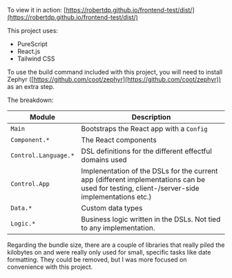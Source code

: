 To view it in action: [https://robertdp.github.io/frontend-test/dist/](https://robertdp.github.io/frontend-test/dist/)

This project uses:
- PureScript
- React.js
- Tailwind CSS

To use the build command included with this project, you will need to install Zephyr ([https://github.com/coot/zephyr](https://github.com/coot/zephyr)) as an extra step.

The breakdown:

Module | Description
--- | ---
`Main` | Bootstraps the React app with a `Config`
`Component.*` | The React components
`Control.Language.*` | DSL definitions for the different effectful domains used
`Control.App` | Implenentation of the DSLs for the current app (different implementations can be used for testing, client-/server-side implementations etc.)
`Data.*` | Custom data types
`Logic.*` | Business logic written in the DSLs. Not tied to any implementation.

Regarding the bundle size, there are a couple of libraries that really piled the kilobytes on and were really only used for small, specific tasks like date formatting. They could be removed, but I was more focused on convenience with this project.
